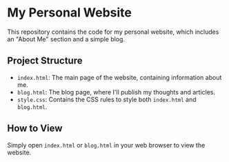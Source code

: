 # My Personal Website

This repository contains the code for my personal website, which includes an "About Me" section and a simple blog.

## Project Structure

- `index.html`: The main page of the website, containing information about me.
- `blog.html`: The blog page, where I'll publish my thoughts and articles.
- `style.css`: Contains the CSS rules to style both `index.html` and `blog.html`.

## How to View

Simply open `index.html` or `blog.html` in your web browser to view the website.
